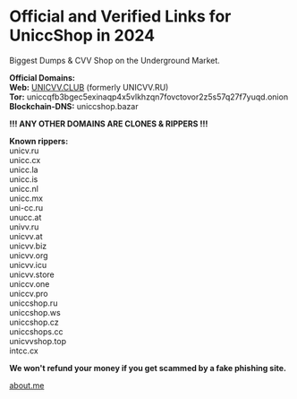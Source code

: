# Official and Verified Links for UniccShop in 2024

Biggest Dumps & CVV Shop on the Underground Market.<br/>

**Official Domains:** <br/>
**Web:** [UNICVV.CLUB](https://unicvv.club) (formerly UNICVV.RU)<br/>
**Tor:** uniccqfb3bgec5exinaqp4x5vlkhzqn7fovctovor2z5s57q27f7yuqd.onion<br/>
**Blockchain-DNS:** uniccshop.bazar<br/>

**!!! ANY OTHER DOMAINS ARE CLONES & RIPPERS !!!** <br/>

**Known rippers:** <br/>
unicv.ru<br/>
unicc.cx<br/>
unicc.la<br/>
unicc.is<br/>
unicc.nl<br/>
unicc.mx<br/>
uni-cc.ru<br/>
unucc.at<br/>
univv.ru<br/>
unicvv.at<br/>
unicvv.biz<br/>
unicvv.org<br/>
unicvv.icu<br/>
unicvv.store<br/>
uniccv.one<br/>
uniccv.pro<br/>
uniccshop.ru<br/>
uniccshop.ws<br/>
uniccshop.cz<br/>
uniccshops.cc<br/>
unicvvshop.top<br/>
intcc.cx<br/>

**We won't refund your money if you get scammed by a fake phishing site.** <br/>

[about.me](https://about.me/UniccShopOfficial)

